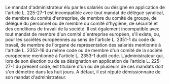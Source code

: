 Le mandat d'administrateur élu par les salariés ou désigné en application de l'article L. 225-27-1 est incompatible avec tout mandat de délégué syndical, de membre du comité d'entreprise, de membre du comité de groupe, de délégué du personnel ou de membre du comité d'hygiène, de sécurité et des conditions de travail de la société. Il est également incompatible avec tout mandat de membre d'un comité d'entreprise européen, s'il existe, ou, pour les sociétés européennes au sens de l'article L. 2351-1 du code du travail, de membre de l'organe de représentation des salariés mentionné à l'article L. 2352-16 du même code ou de membre d'un comité de la société européenne mentionné à l'article L. 2353-1 dudit code. L'administrateur qui, lors de son élection ou de sa désignation en application de l'article L. 225-27-1 du présent code, est titulaire d'un ou de plusieurs de ces mandats doit s'en démettre dans les huit jours. A défaut, il est réputé démissionnaire de son mandat d'administrateur.
